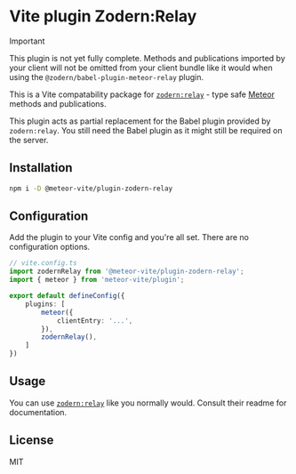 # Vite plugin Zodern:Relay
> [!IMPORTANT]
> This plugin is not yet fully complete. Methods and publications imported by your client will not be omitted from
> your client bundle like it would when using the `@zodern/babel-plugin-meteor-relay` plugin.

This is a Vite compatability package for
[`zodern:relay`](https://github.com/zodern/meteor-relay#readme) - type safe
[Meteor](https://meteor.com/) methods and publications.

This plugin acts as partial replacement for the Babel plugin provided by `zodern:relay`. You still need the Babel
plugin as it might still be required on the server.


## Installation
```sh
npm i -D @meteor-vite/plugin-zodern-relay
```
## Configuration
Add the plugin to your Vite config and you're all set. There are no configuration options.
```ts
// vite.config.ts
import zodernRelay from '@meteor-vite/plugin-zodern-relay';
import { meteor } from 'meteor-vite/plugin';

export default defineConfig({
    plugins: [
        meteor({
            clientEntry: '...',
        }),
        zodernRelay(),
    ]
})
```

## Usage
You can use [`zodern:relay`](https://github.com/zodern/meteor-relay#readme) like you normally would. Consult their 
readme for documentation.

## License
MIT